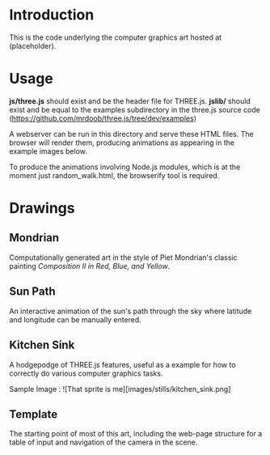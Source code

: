 # Introduction

This is the code underlying the computer graphics art hosted at (placeholder).

# Usage

**js/three.js** should exist and be the header file for THREE.js.
**jslib/** should exist and be equal to the examples subdirectory in the three.js source code (https://github.com/mrdoob/three.js/tree/dev/examples)

A webserver can be run in this directory and serve these HTML files. The browser will render them, producing animations as appearing in the example images below.

To produce the animations involving Node.js modules, which is at the moment just random\_walk.html, the browserify tool is required.

# Drawings

## Mondrian

Computationally generated art in the style of Piet Mondrian's classic painting *Composition II in Red, Blue, and Yellow*.

## Sun Path

An interactive animation of the sun's path through the sky where latitude and longitude can be manually entered.

## Kitchen Sink

A hodgepodge of THREE.js features, useful as a example for how to correctly do various computer graphics tasks.

Sample Image : ![That sprite is me][images/stills/kitchen_sink.png]

## Template

The starting point of most of this art, including the web-page structure for a table of input and navigation of the camera in the scene.
